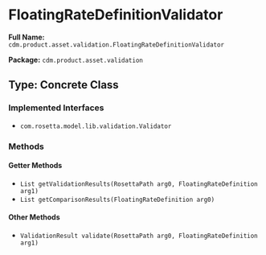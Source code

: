 # FloatingRateDefinitionValidator

**Full Name:** `cdm.product.asset.validation.FloatingRateDefinitionValidator`

**Package:** `cdm.product.asset.validation`

## Type: Concrete Class

### Implemented Interfaces

- `com.rosetta.model.lib.validation.Validator`

### Methods

#### Getter Methods

- `List getValidationResults(RosettaPath arg0, FloatingRateDefinition arg1)`
- `List getComparisonResults(FloatingRateDefinition arg0)`

#### Other Methods

- `ValidationResult validate(RosettaPath arg0, FloatingRateDefinition arg1)`

